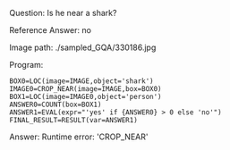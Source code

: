 Question: Is he near a shark?

Reference Answer: no

Image path: ./sampled_GQA/330186.jpg

Program:

```
BOX0=LOC(image=IMAGE,object='shark')
IMAGE0=CROP_NEAR(image=IMAGE,box=BOX0)
BOX1=LOC(image=IMAGE0,object='person')
ANSWER0=COUNT(box=BOX1)
ANSWER1=EVAL(expr="'yes' if {ANSWER0} > 0 else 'no'")
FINAL_RESULT=RESULT(var=ANSWER1)
```
Answer: Runtime error: 'CROP_NEAR'

